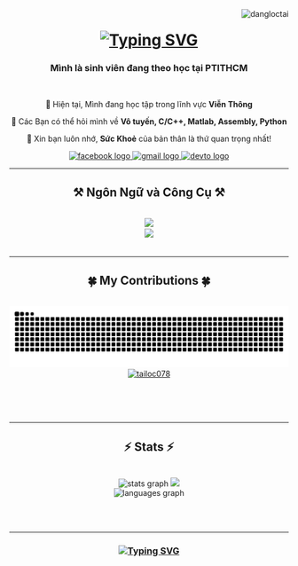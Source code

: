 <img align="right" src="https://komarev.com/ghpvc/?username=tailoc078&label=Profile%20views&color=0e75b6&style=flat" alt="dangloctai" />

<h1 align="center">
    <a href="https://fb.com/profile.php?id=100024047940295"><img src="http://readme-typing-svg.herokuapp.com?font=Righteous&size=35&pause=500&center=true&vCenter=true&width=500&height=70&lines=Xin+ch%C3%A0o!+%F0%9F%91%8B;M%C3%ACnh+t%C3%AAn+l%C3%A0+%C4%90%E1%BA%B7ng+L%E1%BB%99c+T%C3%A0i!" alt="Typing SVG" /></a>
</h1>

<h3 align="center">Mình là sinh viên đang theo học tại PTITHCM </h3>

<br/>

<div align="center">

  📘 Hiện tại, Mình đang học tập trong lĩnh vực **Viễn Thông**
  
  📘 Các Bạn có thể hỏi mình về **Vô tuyến, C/C++, Matlab, Assembly, Python**

  🥇 Xin bạn luôn nhớ, **Sức Khoẻ** của bản thân là thứ quan trọng nhất!

 </div>

<div align="center">
  <a href="https://fb.com/profile.php?id=100024047940295">
    <img src="https://img.shields.io/static/v1?message=Facebook&logo=facebook&label=&color=1877F2&logoColor=white&labelColor=&style=for-the-badge" height="35" alt="facebook logo"  />
  </a>
  <a href="mailto:tailoc2072004@gmail.com">
    <img src="https://img.shields.io/static/v1?message=Gmail&logo=gmail&label=&color=D14836&logoColor=white&labelColor=&style=for-the-badge" height="35" alt="gmail logo"  />
  </a>
  <a href="https://dev.to/tailoc078">
    <img src="https://img.shields.io/static/v1?message=dev.to&logo=dev.to&label=&color=0A0A0A&logoColor=white&labelColor=&style=for-the-badge" height="35" alt="devto logo"  />
  </a>
  
</div>

 <hr/>

<h2 align="center">⚒️ Ngôn Ngữ và Công Cụ ⚒️</h2>
<br/>
<div align="center">
  <a href="https://fb.com/profile.php?id=100024047940295">
    <img src="https://skillicons.dev/icons?i=htmx,c,cpp,matlab,py" /><br>
    <img src="https://skillicons.dev/icons?i=replit,vscode,git,github,cloudflare" />
  </a>
</div>

<br/>
<hr/>

<div align="center">
  <h2>🍀 My Contributions 🍀</h2>
  <br>
  <img alt="Snake animation" src="https://github.com/TaiLoc078/Tailoc078/blob/output/github-contribution-grid-snake.svg" /><br>
  <a href="https://fb.com/profile.php?id=100024047940295"><img src="https://github-profile-trophy.vercel.app/?username=tailoc078" alt="tailoc078" /></a>

  <br/><br/><br/>
</div>

<hr/>

<h2 align="center">⚡ Stats ⚡</h2>
<br>
<div align=center>
  <img src="https://github-readme-stats.vercel.app/api?username=tailoc078&hide_title=false&hide_rank=false&show_icons=true&include_all_commits=true&count_private=true&disable_animations=false&theme=blood&locale=en&hide_border=false" height="193" alt="stats graph"  />
  <img height="193" src="https://i.pinimg.com/originals/f0/f0/d9/f0f0d932d6e39c7af5aa305cbd8da735.gif"  /><br>
  <img src="https://github-readme-stats.vercel.app/api/top-langs?username=tailoc078&locale=en&hide_title=false&layout=compact&card_width=320&langs_count=5&theme=blood&hide_border=false" height="163" alt="languages graph"  />
</div>

<br/><br/>
<hr/>

<h3 align="center">
<a href="https://fb.com/profile.php?id=100024047940295"><img src="http://readme-typing-svg.herokuapp.com?font=Righteous&weight=200&size=28&duration=3002&pause=500&color=C07383C0&center=true&vCenter=true&random=true&width=500&height=70&lines=C%E1%BA%A3m+%C6%A1n+b%E1%BA%A1n+%C4%91%C3%A3+gh%C3%A9+th%C4%83m!+%F0%9F%8E%85;Ch%C3%BAc+b%E1%BA%A1n+m%E1%BB%99t+ng%C3%A0y+th%E1%BA%ADt+%C3%BD+ngh%C4%A9a%F0%9F%8E%81" alt="Typing SVG" /></a>
</h3>

<br/>
